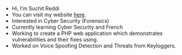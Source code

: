 - Hi, I’m Suchit Reddi
- You can visit my website [here](https://suchitreddi.github.io/).
- Interested in Cyber Security (Forensics)
- Currently learning Cyber Security and French
- Working to create a PHP web application which demonstrates vulnerabilities and their fixes using.
- Worked on Voice Spoofing Detection and Threats from Keyloggers.
<!---
SuchitReddi/SuchitReddi is a ✨ special ✨ repository because its `README.md` (this file) appears on your GitHub profile.
You can click the Preview link to take a look at your changes.
--->
